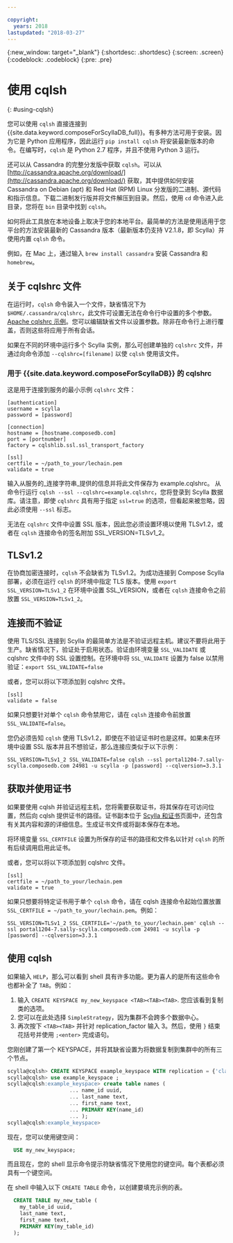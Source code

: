 ```yaml
---

copyright:
  years: 2018
lastupdated: "2018-03-27"
---
```


{:new_window: target="_blank"}
{:shortdesc: .shortdesc}
{:screen: .screen}
{:codeblock: .codeblock}
{:pre: .pre}

# 使用 cqlsh
{: #using-cqlsh}

您可以使用 `cqlsh` 直接连接到 {{site.data.keyword.composeForScyllaDB_full}}。有多种方法可用于安装。因为它是 Python 应用程序，因此运行 `pip install cqlsh` 将安装最新版本的命令。在编写时，`cqlsh` 是 Python 2.7 程序，并且不使用 Python 3 运行。

还可以从 Cassandra 的完整分发版中获取 `cqlsh`。可以从 [http://cassandra.apache.org/download/](http://cassandra.apache.org/download/) 获取，其中提供如何安装 Cassandra on Debian (apt) 和 Red Hat (RPM) Linux 分发版的二进制、源代码和指示信息。下载二进制发行版并将文件解压到目录。然后，使用 `cd` 命令进入此目录，您将在 `bin` 目录中找到 `cqlsh`。

如何将此工具放在本地设备上取决于您的本地平台。最简单的方法是使用适用于您平台的方法安装最新的 Cassandra 版本（最新版本仍支持 V2.1.8，即 Scylla）并使用内置 `cqlsh` 命令。 

例如，在 Mac 上，通过输入 `brew install cassandra` 安装 Cassandra 和 `homebrew`。

## 关于 cqlshrc 文件
在运行时，`cqlsh` 命令装入一个文件，缺省情况下为 `$HOME/.cassandra/cqlshrc`，此文件可设置无法在命令行中设置的多个参数。[Apache cqlshrc 示例](https://github.com/apache/cassandra/blob/trunk/conf/cqlshrc.sample)。您可以编辑缺省文件以设置参数。除非在命令行上进行覆盖，否则这些将应用于所有会话。

如果在不同的环境中运行多个 Scylla 实例，那么可创建单独的 `cqlshrc` 文件，并通过向命令添加 `--cqlshrc=[filename]` 以使 `cqlsh` 使用该文件。

### 用于 {{site.data.keyword.composeForScyllaDB}} 的 cqlshrc
这是用于连接到服务的最小示例 `cqlshrc` 文件：
```
[authentication]
username = scylla
password = [password]

[connection]
hostname = [hostname.composedb.com]
port = [portnumber]
factory = cqlshlib.ssl.ssl_transport_factory

[ssl]
certfile = ~/path_to_your/lechain.pem
validate = true
```

输入从服务的_连接字符串_提供的信息并将此文件保存为 example.cqlshrc。
从命令行运行 `cqlsh --ssl --cqlshrc=example.cqlshrc`，您将登录到 Scylla 数据库。请注意，即使 `cqlshrc` 具有用于指定 `ssl=true` 的选项，但看起来被忽略，因此必须使用 `--ssl` 标志。

无法在 `cqlshrc` 文件中设置 SSL 版本，因此您必须设置环境以使用 TLSv1.2，或者在 `cqlsh` 连接命令的签名附加 SSL_VERSION=TLSv1_2。

## TLSv1.2

在协商加密连接时，`cqlsh` 不会缺省为 TLSv1.2。为成功连接到 Compose Scylla 部署，必须在运行 `cqlsh` 的环境中指定 TLS 版本。使用 `export SSL_VERSION=TLSv1_2` 在环境中设置 SSL_VERSION，或者在 `cqlsh` 连接命令之前放置 `SSL_VERSION=TLSv1_2`。

## 连接而不验证

使用 TLS/SSL 连接到 Scylla 的最简单方法是不验证远程主机。建议不要将此用于生产。缺省情况下，验证处于启用状态。验证由环境变量 `SSL_VALIDATE` 或 cqlshrc 文件中的 SSL 设置控制。在环境中将 `SSL_VALIDATE` 设置为 false 以禁用验证：`export SSL_VALIDATE=false`

或者，您可以将以下项添加到 cqlshrc 文件。

```
[ssl]  
validate = false
```

如果只想要针对单个 `cqlsh` 命令禁用它，请在 `cqlsh` 连接命令前放置 `SSL_VALIDATE=false`。 

您仍必须告知 `cqlsh` 使用 TLSv1.2，即使在不验证证书时也是这样。如果未在环境中设置 SSL 版本并且不想验证，那么连接应类似于以下示例：

```
SSL_VERSION=TLSv1_2 SSL_VALIDATE=false cqlsh --ssl portal1204-7.sally-scylla.composedb.com 24981 -u scylla -p [password] --cqlversion=3.3.1
```

## 获取并使用证书

如果要使用 cqlsh 并验证远程主机，您将需要获取证书，将其保存在可访问位置，然后向 cqlsh 提供证书的路径。证书副本位于 [Scylla 和证书](doc:scylla-and-certificates)页面中，还包含有关其内容和源的详细信息。生成证书文件或将副本保存在本地。 

将环境变量 `SSL_CERTFILE` 设置为所保存的证书的路径和文件名以针对 `cqlsh` 的所有后续调用启用此证书。 

或者，您可以将以下项添加到 cqlshrc 文件。
```
[ssl]
certfile = ~/path_to_your/lechain.pem
validate = true
```

如果只想要将特定证书用于单个 `cqlsh` 命令，请在 cqlsh 连接命令起始位置放置 `SSL_CERTFILE = ~/path_to_your/lechain.pem`。例如：

```
SSL_VERSION=TLSv1_2 SSL_CERTFILE='~/path_to_your/lechain.pem' cqlsh --ssl portal1204-7.sally-scylla.composedb.com 24981 -u scylla -p [password] --cqlversion=3.3.1
```

## 使用 cqlsh

如果输入 `HELP`，那么可以看到 shell 具有许多功能。更为喜人的是所有这些命令也都补全了 `TAB`。例如：
1. 输入 `CREATE KEYSPACE my_new_keyspace <TAB><TAB><TAB>`. 您应该看到复制类的选项。
2. 您可以在此处选择 `SimpleStrategy`，因为集群不会跨多个数据中心。
3. 再次按下 `<TAB><TAB>` 并针对 replication_factor 输入 3。然后，使用 `}` 结束花括号并使用 `;<enter>` 完成语句。

您刚创建了第一个 KEYSPACE，并将其缺省设置为将数据复制到集群中的所有三个节点。
```sql
scylla@cqlsh> CREATE KEYSPACE example_keyspace WITH replication = {'class': 'SimpleStrategy', 'replication_factor': 3 };
scylla@cqlsh> use example_keyspace ;
scylla@cqlsh:example_keyspace> create table names (
                    ... name_id uuid,
                    ... last_name text,
                    ... first_name text,
                    ... PRIMARY KEY(name_id)
                    ... );
scylla@cqlsh:example_keyspace> 
```

现在，您可以使用键空间：
```sql 
  USE my_new_keyspace;
  ```
而且现在，您的 shell 显示命令提示符缺省情况下使用您的键空间。每个表都必须具有一个键空间。

在 shell 中输入以下 `CREATE TABLE` 命令，以创建要填充示例的表。
```sql
  CREATE TABLE my_new_table (
    my_table_id uuid,
    last_name text,
    first_name text,
    PRIMARY KEY(my_table_id)
  );
```
